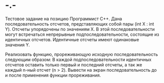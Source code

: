 # -.-
Тестовое задание на позицию Программист С++. 
Дана последовательность отсчетов, представляющих собой пары (int Х : int Y).
Отсчеты упорядочены по значениям Х.
В этой последовательности могут встречаться непрерывные подпоследовательности,
состоящие из идентичных отсчетов. Идентичные отсчеты имеют одинаковые значения Y.

Реализовать функцию, прореживающую исходную последовательность следующим
образом:
В каждой подпоследовательности идентичных отсчетов оставить только первый и
последний отсчеты, а так же каждый n-ный отсчет (n &gt; 2).
Вывести на экран последовательность до и после применения функции прореживания.
